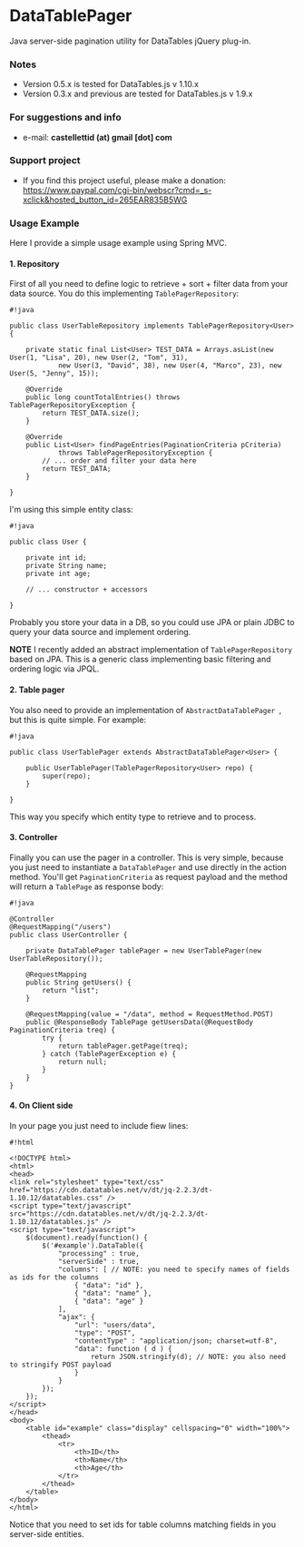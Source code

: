 # DataTablePager #

Java server-side pagination utility for DataTables jQuery plug-in.

### Notes ###

* Version 0.5.x is tested for DataTables.js v 1.10.x
* Version 0.3.x and previous are tested for DataTables.js v 1.9.x

### For suggestions and info ###

* e-mail: **castellettid (at) gmail [dot] com**

### Support project ###

* If you find this project useful, please make a donation: https://www.paypal.com/cgi-bin/webscr?cmd=_s-xclick&hosted_button_id=265EAR835B5WG

### Usage Example ###

Here I provide a simple usage example using Spring MVC.

#### 1. Repository ####

First of all you need to define logic to retrieve + sort + filter data from your data source. You do this implementing ```TablePagerRepository```:

```
#!java

public class UserTableRepository implements TablePagerRepository<User> {

	private static final List<User> TEST_DATA = Arrays.asList(new User(1, "Lisa", 20), new User(2, "Tom", 31),
			new User(3, "David", 38), new User(4, "Marco", 23), new User(5, "Jenny", 15));

	@Override
	public long countTotalEntries() throws TablePagerRepositoryException {
		return TEST_DATA.size();
	}

	@Override
	public List<User> findPageEntries(PaginationCriteria pCriteria)
			throws TablePagerRepositoryException {
		// ... order and filter your data here
		return TEST_DATA;
	}

}
```

I'm using this simple entity class:

```
#!java

public class User {

	private int id;
	private String name;
	private int age;
	
	// ... constructor + accessors
	
}
```

Probably you store your data in a DB, so you could use JPA or plain JDBC to query your data source and implement ordering.

**NOTE** I recently added an abstract implementation of ```TablePagerRepository``` based on JPA. This is a generic class implementing basic filtering and ordering logic via JPQL.

#### 2. Table pager ####

You also need to provide an implementation of ```AbstractDataTablePager ```, but this is quite simple. For example:

```
#!java

public class UserTablePager extends AbstractDataTablePager<User> {

	public UserTablePager(TablePagerRepository<User> repo) {
		super(repo);
	}

}
```

This way you specify which entity type to retrieve and to process.

#### 3. Controller ####

Finally you can use the pager in a controller. This is very simple, because you just need to instantiate a ```DataTablePager``` and use directly in the action method. You'll get ```PaginationCriteria``` as request payload and the method will return a ```TablePage``` as response body:


```
#!java

@Controller
@RequestMapping("/users")
public class UserController {

	private DataTablePager tablePager = new UserTablePager(new UserTableRepository());

	@RequestMapping
	public String getUsers() {
		return "list";
	}

	@RequestMapping(value = "/data", method = RequestMethod.POST)
	public @ResponseBody TablePage getUsersData(@RequestBody PaginationCriteria treq) {
		try {
			return tablePager.getPage(treq);
		} catch (TablePagerException e) {
			return null;
		}
	}
}
```

#### 4. On Client side ####

In your page you just need to include fiew lines:


```
#!html

<!DOCTYPE html>
<html>
<head>
<link rel="stylesheet" type="text/css" href="https://cdn.datatables.net/v/dt/jq-2.2.3/dt-1.10.12/datatables.css" />
<script type="text/javascript" src="https://cdn.datatables.net/v/dt/jq-2.2.3/dt-1.10.12/datatables.js" />
<script type="text/javascript">
	$(document).ready(function() {
		$('#example').DataTable({
			"processing" : true,
			"serverSide" : true,
			"columns": [ // NOTE: you need to specify names of fields as ids for the columns
                { "data": "id" },
                { "data": "name" },
                { "data": "age" }
            ],
			"ajax": {
			    "url": "users/data",
			    "type": "POST",
			    "contentType" : "application/json; charset=utf-8",			    
			    "data": function ( d ) {
	                return JSON.stringify(d); // NOTE: you also need to stringify POST payload
	            }
			}
		});
	});
</script>
</head>
<body>
	<table id="example" class="display" cellspacing="0" width="100%">
		<thead>
			<tr>
				<th>ID</th>
				<th>Name</th>
				<th>Age</th>
			</tr>
		</thead>
	</table>
</body>
</html>
```

Notice that you need to set ids for table columns matching fields in you server-side entities.
